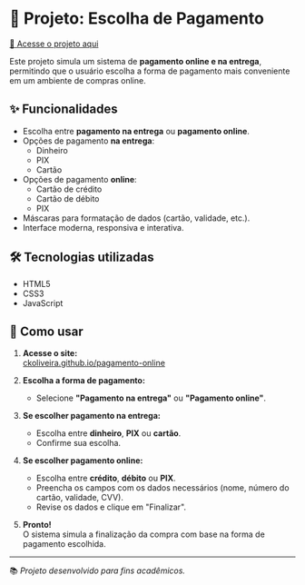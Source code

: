 # 💸 Projeto: Escolha de Pagamento

[🔗 Acesse o projeto aqui](https://ckoliveira.github.io/pagamento-online/)

Este projeto simula um sistema de **pagamento online e na entrega**, permitindo que o usuário escolha a forma de pagamento mais conveniente em um ambiente de compras online.

## ✨ Funcionalidades

- Escolha entre **pagamento na entrega** ou **pagamento online**.
- Opções de pagamento **na entrega**:
  - Dinheiro
  - PIX
  - Cartão
- Opções de pagamento **online**:
  - Cartão de crédito
  - Cartão de débito
  - PIX
- Máscaras para formatação de dados (cartão, validade, etc.).
- Interface moderna, responsiva e interativa.

## 🛠️ Tecnologias utilizadas

- HTML5
- CSS3
- JavaScript

## 🧭 Como usar

1. **Acesse o site:**  
   [ckoliveira.github.io/pagamento-online](https://ckoliveira.github.io/pagamento-online/)

2. **Escolha a forma de pagamento:**  
   - Selecione **"Pagamento na entrega"** ou **"Pagamento online"**.

3. **Se escolher pagamento na entrega:**  
   - Escolha entre **dinheiro**, **PIX** ou **cartão**.
   - Confirme sua escolha.

4. **Se escolher pagamento online:**  
   - Escolha entre **crédito**, **débito** ou **PIX**.
   - Preencha os campos com os dados necessários (nome, número do cartão, validade, CVV).
   - Revise os dados e clique em "Finalizar".

5. **Pronto!**  
   O sistema simula a finalização da compra com base na forma de pagamento escolhida.

---

📚 *Projeto desenvolvido para fins acadêmicos.*
